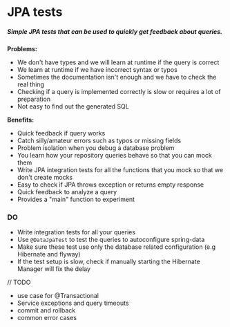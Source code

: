 # JPA tests

##### Simple JPA tests that can be used to quickly get feedback about queries.

**Problems:**

- We don't have types and we will learn at runtime if the query is correct
- We learn at runtime if we have incorrect syntax or typos
- Sometimes the documentation isn't enough and we have to check the real thing
- Checking if a query is implemented correctly is slow or requires a lot of preparation
- Not easy to find out the generated SQL

**Benefits:**

- Quick feedback if query works
- Catch silly/amateur errors such as typos or missing fields
- Problem isolation when you debug a database problem
- You learn how your repository queries behave so that you can mock them
- Write JPA integration tests for all the functions that you mock
so that we don't create mocks
- Easy to check if JPA throws exception or returns empty response
- Quick feedback to analyze a query
- Provides a "main" function to experiment

### DO

- Write integration tests for all your queries
- Use `@DataJpaTest` to test the queries to autoconfigure spring-data
- Make sure these test use only the database related configuration (e.g Hibernate and flyway)
- If the test setup is slow, check if manually starting the Hibernate Manager will fix the delay


// TODO
- use case for @Transactional
- Service exceptions and query timeouts
- commit and rollback
- common error cases
